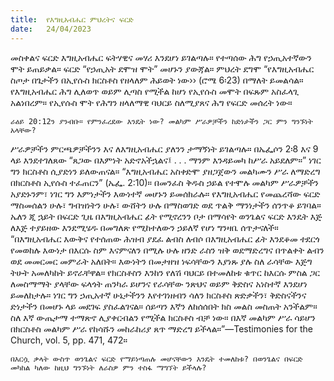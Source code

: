 ```yaml
---
title:  የእግዚአብሔር ምህረትና ፍርድ
date:   24/04/2023
---
```


መስቀልና ፍርድ እግዚአብሔር ፍትሃዊና መሃሪ እንደሆነ ይገልጣሉ። የተጣሰው ሕግ የኃጢአተኛውን ሞት ይጠይቃል። ፍርድ “የኃጢአት ደሞዝ ሞት” መሆኑን ያውጃል። ምህረት ደግሞ “የእግዚአብሔር ስጦታ በጌታችን በኢየሱስ ክርስቶስ የዘላለም ሕይወት ነው›› (ሮሜ 6፡23) በማለት ይመልሳል። የእግዚአብሔር ሕግ ሊለወጥ ወይም ሊጣስ የሚችል ከሆነ የኢየሱስ መሞት በፍጹም አስፈላጊ አልነበረም። የኢየሱስ ሞት የሕግን ዘላለማዊ ባህርይ ስለሚያጸና ሕግ የፍርድ መሰረት ነው።

`ራዕይ 20:12ን ያንብቡ። የምንፈረደው እንዴት ነው? መልካም ሥራዎቻችን ከድነታችን ጋር ምን ግንኙነት አላቸው?`

ሥራዎቻችን ምርጫዎቻችንን እና ለእግዚአብሔር ያለንን ታማኝነት ይገልጣሉ። በኤፌሶን 2፡8 እና 9 ላይ እንደተገለጸው “ጸጋው በእምነት አድኖአችኋልና፤ . . . ማንም እንዳይመካ ከሥራ አይደለም።” ነገር ግን ክርስቶስ ሲያድነን ይለውጠናል። “እግዚአብሔር አስቀድሞ ያዘጋጀውን መልካሙን ሥራ ለማድረግ በክርስቶስ ኢየሱስ ተፈጠርን” (ኤፌ. 2:10)። በመንፈስ ቅዱስ ኃይል የተሞሉ መልካም ሥራዎቻችን አያድኑንም፣ ነገር ግን እምነታችን እውነተኛ መሆኑን ይመሰክራሉ። የእግዚአብሔር የመጨረሻው ፍርድ ማስመሰልን ሁሉ፣ ግብዝነትን ሁሉ፣ ውሸትን ሁሉ በማስወገድ ወደ ጥልቅ ማንነታችን ሰንጥቆ ይገባል። ኤለን ጂ ኋይት በፍርድ ጊዜ በእግዚአብሔር ፊት የሚኖረንን ቦታ በማሳየት ወንጌልና ፍርድ እንዴት እጅ ለእጅ ተያይዘው እንደሚሄዱ በመግለጽ የሚከተለውን ኃይለኛ የሆነ ግንዛቤ ሰጥታናለች። “በእግዚአብሔር እውቅና የተሰጠው ሕዝብ ያደፈ ልብስ ለብሶ በእግዚአብሔር ፊት እንደቆመ ተደርጎ የመወከሉ እውነታ በእርሱ ስም እናምናለን በሚሉ ሁሉ ዘንድ ራስን ዝቅ ወደማድረግና በጥልቀት ልብን ወደ መመርመር መምራት አለበት። እውነትን በመታዘዝ ነፍሳቸውን እያነጹ ያሉ ስለ ራሳቸው እጅግ ትሁት አመለካከት ይኖራቸዋል። የክርስቶስን እንከን የለሽ ባህርይ በተመለከቱ ቁጥር ከእርሱ ምስል ጋር ለመስማማት ያላቸው ፍላጎት ጠንካራ ይሆንና የራሳቸው ንጽህና ወይም ቅድስና አነስተኛ እንደሆነ ይመለከታሉ። ነገር ግን ኃጢአተኛ ሁኔታችንን እየተገነዘብን ሳለን ክርስቶስ ጽድቃችን፣ ቅድስናችንና ድነታችን በመሆኑ ላይ መደገፍ ያስፈልገናል። ሰይጣን እኛን ለከሰሰበት ክስ መልስ መስጠት አንችልም። ስለ እኛ ውጤታማ ተማጽኖ ሊያቀርብልን የሚችል ክርስቶስ ብቻ ነው። በእኛ መልካም ሥራ ሳይሆን በክርስቶስ መልካም ሥራ የከሳሹን መከራከሪያ ጸጥ ማድረግ ይችላል።”—Testimonies for the Church, vol. 5, pp. 471, 472።

`በእርሷ ቃላት ውስጥ ወንጌልና ፍርድ የማይነጣጠሉ መሆናቸውን እንዴት ተመለከቱ? በወንጌልና በፍርድ መካከል ካለው ከዚህ ግንኙነት ለራስዎ ምን ተስፋ ማግኘት ይችላሉ?`